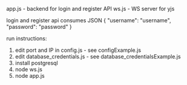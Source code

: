 app.js - backend for login and register API 
ws.js - WS server for yjs


login and register api consumes JSON
{
"username": "username",
"password": "password"
}

run instructions:
1. edit port and IP in config.js - see configExample.js
2. edit database_credentials.js - see database_credentialsExample.js
3. install postgresql 
4. node ws.js
5. node app.js
